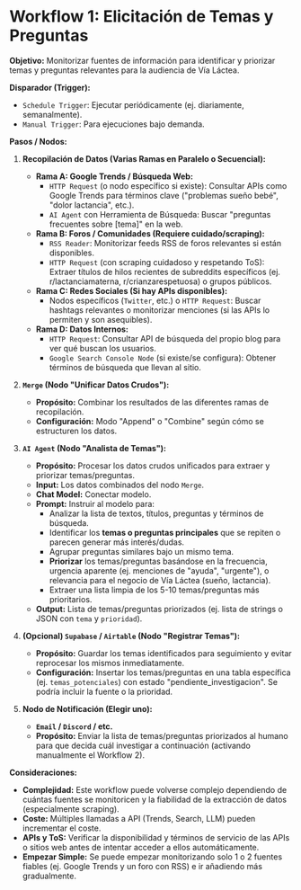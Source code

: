 # Workflow 1: Elicitación de Temas y Preguntas

**Objetivo:** Monitorizar fuentes de información para identificar y priorizar temas y preguntas relevantes para la audiencia de Vía Láctea.

**Disparador (Trigger):**

*   `Schedule Trigger`: Ejecutar periódicamente (ej. diariamente, semanalmente).
*   `Manual Trigger`: Para ejecuciones bajo demanda.

**Pasos / Nodos:**

1.  **Recopilación de Datos (Varias Ramas en Paralelo o Secuencial):**
    *   **Rama A: Google Trends / Búsqueda Web:**
        *   `HTTP Request` (o nodo específico si existe): Consultar APIs como Google Trends para términos clave ("problemas sueño bebé", "dolor lactancia", etc.).
        *   `AI Agent` con Herramienta de Búsqueda: Buscar "preguntas frecuentes sobre [tema]" en la web.
    *   **Rama B: Foros / Comunidades (Requiere cuidado/scraping):**
        *   `RSS Reader`: Monitorizar feeds RSS de foros relevantes si están disponibles.
        *   `HTTP Request` (con scraping cuidadoso y respetando ToS): Extraer títulos de hilos recientes de subreddits específicos (ej. r/lactanciamaterna, r/crianzarespetuosa) o grupos públicos.
    *   **Rama C: Redes Sociales (Si hay APIs disponibles):**
        *   Nodos específicos (`Twitter`, etc.) o `HTTP Request`: Buscar hashtags relevantes o monitorizar menciones (si las APIs lo permiten y son asequibles).
    *   **Rama D: Datos Internos:**
        *   `HTTP Request`: Consultar API de búsqueda del propio blog para ver qué buscan los usuarios.
        *   `Google Search Console Node` (si existe/se configura): Obtener términos de búsqueda que llevan al sitio.

2.  **`Merge` (Nodo "Unificar Datos Crudos"):**
    *   **Propósito:** Combinar los resultados de las diferentes ramas de recopilación.
    *   **Configuración:** Modo "Append" o "Combine" según cómo se estructuren los datos.

3.  **`AI Agent` (Nodo "Analista de Temas"):**
    *   **Propósito:** Procesar los datos crudos unificados para extraer y priorizar temas/preguntas.
    *   **Input:** Los datos combinados del nodo `Merge`.
    *   **Chat Model:** Conectar modelo.
    *   **Prompt:** Instruir al modelo para:
        *   Analizar la lista de textos, títulos, preguntas y términos de búsqueda.
        *   Identificar los **temas o preguntas principales** que se repiten o parecen generar más interés/dudas.
        *   Agrupar preguntas similares bajo un mismo tema.
        *   **Priorizar** los temas/preguntas basándose en la frecuencia, urgencia aparente (ej. menciones de "ayuda", "urgente"), o relevancia para el negocio de Vía Láctea (sueño, lactancia).
        *   Extraer una lista limpia de los 5-10 temas/preguntas más prioritarios.
    *   **Output:** Lista de temas/preguntas priorizados (ej. lista de strings o JSON con `tema` y `prioridad`).

4.  **(Opcional) `Supabase` / `Airtable` (Nodo "Registrar Temas"):**
    *   **Propósito:** Guardar los temas identificados para seguimiento y evitar reprocesar los mismos inmediatamente.
    *   **Configuración:** Insertar los temas/preguntas en una tabla específica (ej. `temas_potenciales`) con estado "pendiente_investigacion". Se podría incluir la fuente o la prioridad.

5.  **Nodo de Notificación (Elegir uno):**
    *   **`Email` / `Discord` / etc.**
    *   **Propósito:** Enviar la lista de temas/preguntas priorizados al humano para que decida cuál investigar a continuación (activando manualmente el Workflow 2).

**Consideraciones:**

*   **Complejidad:** Este workflow puede volverse complejo dependiendo de cuántas fuentes se monitoricen y la fiabilidad de la extracción de datos (especialmente scraping).
*   **Coste:** Múltiples llamadas a API (Trends, Search, LLM) pueden incrementar el coste.
*   **APIs y ToS:** Verificar la disponibilidad y términos de servicio de las APIs o sitios web antes de intentar acceder a ellos automáticamente.
*   **Empezar Simple:** Se puede empezar monitorizando solo 1 o 2 fuentes fiables (ej. Google Trends y un foro con RSS) e ir añadiendo más gradualmente. 